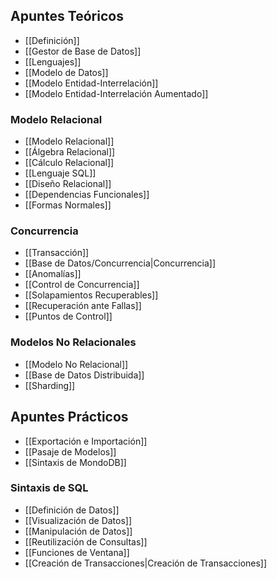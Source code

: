 ## Apuntes Teóricos

- [[Definición]]
- [[Gestor de Base de Datos]]
- [[Lenguajes]]
- [[Modelo de Datos]]
- [[Modelo Entidad-Interrelación]]
- [[Modelo Entidad-Interrelación Aumentado]]

### Modelo Relacional

- [[Modelo Relacional]]
- [[Álgebra Relacional]]
- [[Cálculo Relacional]]
- [[Lenguaje SQL]]
- [[Diseño Relacional]]
- [[Dependencias Funcionales]]
- [[Formas Normales]]

### Concurrencia

- [[Transacción]]
- [[Base de Datos/Concurrencia|Concurrencia]]
- [[Anomalías]]
- [[Control de Concurrencia]]
- [[Solapamientos Recuperables]]
- [[Recuperación ante Fallas]]
- [[Puntos de Control]]

### Modelos No Relacionales

- [[Modelo No Relacional]]
- [[Base de Datos Distribuida]]
- [[Sharding]]

## Apuntes Prácticos

- [[Exportación e Importación]]
- [[Pasaje de Modelos]]
- [[Sintaxis de MondoDB]]

### Sintaxis de SQL

- [[Definición de Datos]]
- [[Visualización de Datos]]
- [[Manipulación de Datos]]
- [[Reutilización de Consultas]]
- [[Funciones de Ventana]]
- [[Creación de Transacciones|Creación de Transacciones]]
